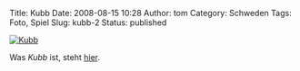 Title: Kubb
Date: 2008-08-15 10:28
Author: tom
Category: Schweden
Tags: Foto, Spiel
Slug: kubb-2
Status: published

[![Kubb](http://www.fiket.de/pic/kubbaction_s.jpg "Kubb")](http://www.fiket.de/pic/kubbaction_l.jpg)

Was *Kubb* ist, steht
[hier](http://www.fiket.de/2006/05/21/wort-der-woche-kubb/).

